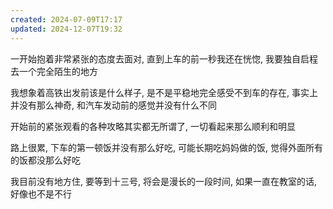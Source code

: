 ```yaml
---
created: 2024-07-09T17:17
updated: 2024-12-07T19:32
---
```

一开始抱着非常紧张的态度去面对, 直到上车的前一秒我还在恍惚, 我要独自启程去一个完全陌生的地方 

我想象着高铁出发前该是什么样子, 是不是平稳地完全感受不到车的存在, 事实上并没有那么神奇, 和汽车发动前的感觉并没有什么不同 

开始前的紧张观看的各种攻略其实都无所谓了, 一切看起来那么顺利和明显 

路上很累, 下车的第一顿饭并没有那么好吃, 可能长期吃妈妈做的饭, 觉得外面所有的饭都没那么好吃

我目前没有地方住, 要等到十三号, 将会是漫长的一段时间, 如果一直在教室的话, 好像也不是不行 